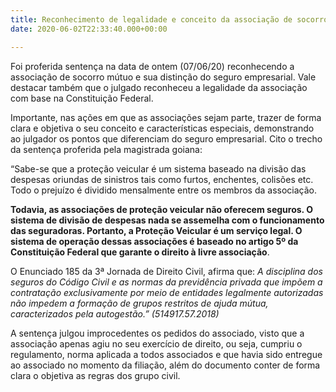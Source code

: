 ```yaml
---
title: Reconhecimento de legalidade e conceito da associação de socorro mútuo
date: 2020-06-02T22:33:40.000+00:00

---
```

Foi proferida sentença na data de ontem (07/06/20) reconhecendo a associação de socorro mútuo e sua distinção do seguro empresarial. Vale destacar também que o julgado reconheceu a legalidade da associação com base na Constituição Federal.

Importante, nas ações em que as associações sejam parte, trazer de forma clara e objetiva o seu conceito e características especiais, demonstrando ao julgador os pontos que diferenciam do seguro empresarial. Cito o trecho da sentença proferida pela magistrada goiana:

“Sabe-se que a proteção veicular é um sistema baseado na divisão das despesas oriundas de sinistros tais como furtos, enchentes, colisões etc. Todo o prejuízo é dividido mensalmente entre os membros da associação.

**Todavia, as associações de proteção veicular não oferecem seguros. O sistema de divisão de despesas nada se assemelha com o funcionamento das seguradoras. Portanto, a Proteção Veicular é um serviço legal. O sistema de operação dessas associações é baseado no artigo 5º da Constituição Federal que garante o direito à livre associação**.

O Enunciado 185 da 3ª Jornada de Direito Civil, afirma que: _A disciplina dos seguros do Código Civil e as normas da previdência privada que impõem a contratação exclusivamente por meio de entidades legalmente autorizadas não impedem a formação de grupos restritos de ajuda mútua, caracterizados pela autogestão.” (514917.57.2018)_

A sentença julgou improcedentes os pedidos do associado, visto que a associação apenas agiu no seu exercício de direito, ou seja, cumpriu o regulamento, norma aplicada a todos associados e que havia sido entregue ao associado no momento da filiação, além do documento conter de forma clara o objetiva as regras dos grupo civil.
